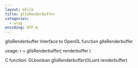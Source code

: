 ```yaml
---
layout: mfile
title: glIsRenderbuffer
categories:
  - wrap
encoding: UTF-8
---
```


glIsRenderbuffer  Interface to OpenGL function glIsRenderbuffer

usage:  r = glIsRenderbuffer( renderbuffer )

C function:  GLboolean glIsRenderbuffer(GLuint renderbuffer)